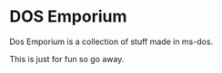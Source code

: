 # DOS Emporium
Dos Emporium is a collection of stuff made in ms-dos.

This is just for fun so go away.
